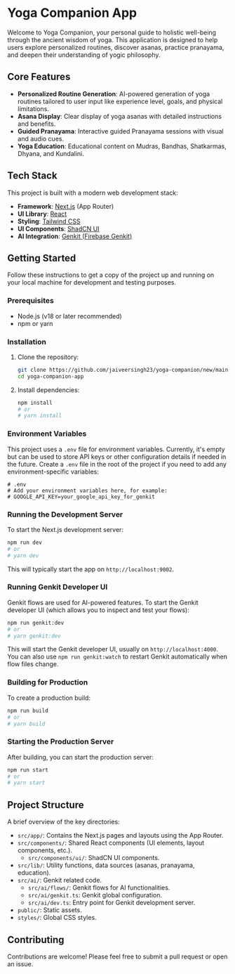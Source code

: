 
# Yoga Companion App

Welcome to Yoga Companion, your personal guide to holistic well-being through the ancient wisdom of yoga. This application is designed to help users explore personalized routines, discover asanas, practice pranayama, and deepen their understanding of yogic philosophy.

## Core Features

*   **Personalized Routine Generation**: AI-powered generation of yoga routines tailored to user input like experience level, goals, and physical limitations.
*   **Asana Display**: Clear display of yoga asanas with detailed instructions and benefits.
*   **Guided Pranayama**: Interactive guided Pranayama sessions with visual and audio cues.
*   **Yoga Education**: Educational content on Mudras, Bandhas, Shatkarmas, Dhyana, and Kundalini.

## Tech Stack

This project is built with a modern web development stack:

*   **Framework**: [Next.js](https://nextjs.org/) (App Router)
*   **UI Library**: [React](https://reactjs.org/)
*   **Styling**: [Tailwind CSS](https://tailwindcss.com/)
*   **UI Components**: [ShadCN UI](https://ui.shadcn.com/)
*   **AI Integration**: [Genkit (Firebase Genkit)](https://firebase.google.com/docs/genkit)

## Getting Started

Follow these instructions to get a copy of the project up and running on your local machine for development and testing purposes.

### Prerequisites

*   Node.js (v18 or later recommended)
*   npm or yarn

### Installation

1.  Clone the repository:
    ```bash
    git clone https://github.com/jaiveersingh23/yoga-companion/new/main?filename=README.md
    cd yoga-companion-app
    ```
2.  Install dependencies:
    ```bash
    npm install
    # or
    # yarn install
    ```

### Environment Variables
This project uses a `.env` file for environment variables. Currently, it's empty but can be used to store API keys or other configuration details if needed in the future. Create a `.env` file in the root of the project if you need to add any environment-specific variables:
```
# .env
# Add your environment variables here, for example:
# GOOGLE_API_KEY=your_google_api_key_for_genkit
```

### Running the Development Server

To start the Next.js development server:

```bash
npm run dev
# or
# yarn dev
```

This will typically start the app on `http://localhost:9002`.

### Running Genkit Developer UI

Genkit flows are used for AI-powered features. To start the Genkit developer UI (which allows you to inspect and test your flows):

```bash
npm run genkit:dev
# or
# yarn genkit:dev
```

This will start the Genkit developer UI, usually on `http://localhost:4000`. You can also use `npm run genkit:watch` to restart Genkit automatically when flow files change.

### Building for Production

To create a production build:

```bash
npm run build
# or
# yarn build
```

### Starting the Production Server

After building, you can start the production server:

```bash
npm run start
# or
# yarn start
```

## Project Structure

A brief overview of the key directories:

*   `src/app/`: Contains the Next.js pages and layouts using the App Router.
*   `src/components/`: Shared React components (UI elements, layout components, etc.).
    *   `src/components/ui/`: ShadCN UI components.
*   `src/lib/`: Utility functions, data sources (asanas, pranayama, education).
*   `src/ai/`: Genkit related code.
    *   `src/ai/flows/`: Genkit flows for AI functionalities.
    *   `src/ai/genkit.ts`: Genkit global configuration.
    *   `src/ai/dev.ts`: Entry point for Genkit development server.
*   `public/`: Static assets.
*   `styles/`: Global CSS styles.

## Contributing

Contributions are welcome! Please feel free to submit a pull request or open an issue.
